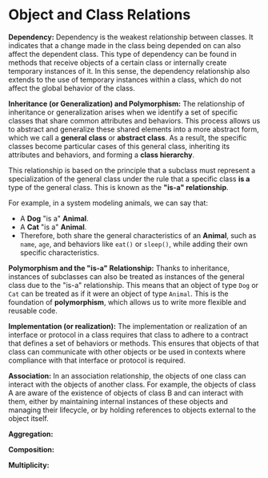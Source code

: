 # Object and Class Relations

**Dependency:**
Dependency is the weakest relationship between classes. It indicates that a change made in the class being depended on can also affect the dependent class. This type of dependency can be found in methods that receive objects of a certain class or internally create temporary instances of it. In this sense, the dependency relationship also extends to the use of temporary instances within a class, which do not affect the global behavior of the class.

**Inheritance (or Generalization) and Polymorphism:**
The relationship of inheritance or generalization arises when we identify a set of specific classes that share common attributes and behaviors. This process allows us to abstract and generalize these shared elements into a more abstract form, which we call a **general class** or **abstract class**. As a result, the specific classes become particular cases of this general class, inheriting its attributes and behaviors, and forming a **class hierarchy**.  

This relationship is based on the principle that a subclass must represent a specialization of the general class under the rule that a specific class **is a** type of the general class. This is known as the **"is-a" relationship**.  

For example, in a system modeling animals, we can say that:  
- A **Dog** "is a" **Animal**.  
- A **Cat** "is a" **Animal**.  
- Therefore, both share the general characteristics of an **Animal**, such as `name`, `age`, and behaviors like `eat()` or `sleep()`, while adding their own specific characteristics.  

**Polymorphism and the "is-a" Relationship:**
Thanks to inheritance, instances of subclasses can also be treated as instances of the general class due to the "is-a" relationship. This means that an object of type `Dog` or `Cat` can be treated as if it were an object of type `Animal`. This is the foundation of **polymorphism**, which allows us to write more flexible and reusable code.

**Implementation (or realization):**
The implementation or realization of an interface or protocol in a class requires that class to adhere to a contract that defines a set of behaviors or methods. This ensures that objects of that class can communicate with other objects or be used in contexts where compliance with that interface or protocol is required.

**Association:**
In an association relationship, the objects of one class can interact with the objects of another class. For example, the objects of class A are aware of the existence of objects of class B and can interact with them, either by maintaining internal instances of these objects and managing their lifecycle, or by holding references to objects external to the object itself.

**Aggregation:**

**Composition:**

**Multiplicity:**


